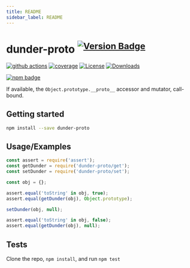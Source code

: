 ```yaml
---
title: README
sidebar_label: README
---
```

# dunder-proto <sup>[![Version Badge][npm-version-svg]][package-url]</sup>

[![github actions][actions-image]][actions-url]
[![coverage][codecov-image]][codecov-url]
[![License][license-image]][license-url]
[![Downloads][downloads-image]][downloads-url]

[![npm badge][npm-badge-png]][package-url]

If available, the `Object.prototype.__proto__` accessor and mutator, call-bound.

## Getting started

```sh
npm install --save dunder-proto
```

## Usage/Examples

```js
const assert = require('assert');
const getDunder = require('dunder-proto/get');
const setDunder = require('dunder-proto/set');

const obj = {};

assert.equal('toString' in obj, true);
assert.equal(getDunder(obj), Object.prototype);

setDunder(obj, null);

assert.equal('toString' in obj, false);
assert.equal(getDunder(obj), null);
```

## Tests

Clone the repo, `npm install`, and run `npm test`

[package-url]: https://npmjs.org/package/dunder-proto
[npm-version-svg]: https://versionbadg.es/es-shims/dunder-proto.svg
[deps-svg]: https://david-dm.org/es-shims/dunder-proto.svg
[deps-url]: https://david-dm.org/es-shims/dunder-proto
[dev-deps-svg]: https://david-dm.org/es-shims/dunder-proto/dev-status.svg
[dev-deps-url]: https://david-dm.org/es-shims/dunder-proto#info=devDependencies
[npm-badge-png]: https://nodei.co/npm/dunder-proto.png?downloads=true&stars=true
[license-image]: https://img.shields.io/npm/l/dunder-proto.svg
[license-url]: LICENSE
[downloads-image]: https://img.shields.io/npm/dm/dunder-proto.svg
[downloads-url]: https://npm-stat.com/charts.html?package=dunder-proto
[codecov-image]: https://codecov.io/gh/es-shims/dunder-proto/branch/main/graphs/badge.svg
[codecov-url]: https://app.codecov.io/gh/es-shims/dunder-proto/
[actions-image]: https://img.shields.io/endpoint?url=https://github-actions-badge-u3jn4tfpocch.runkit.sh/es-shims/dunder-proto
[actions-url]: https://github.com/es-shims/dunder-proto/actions

